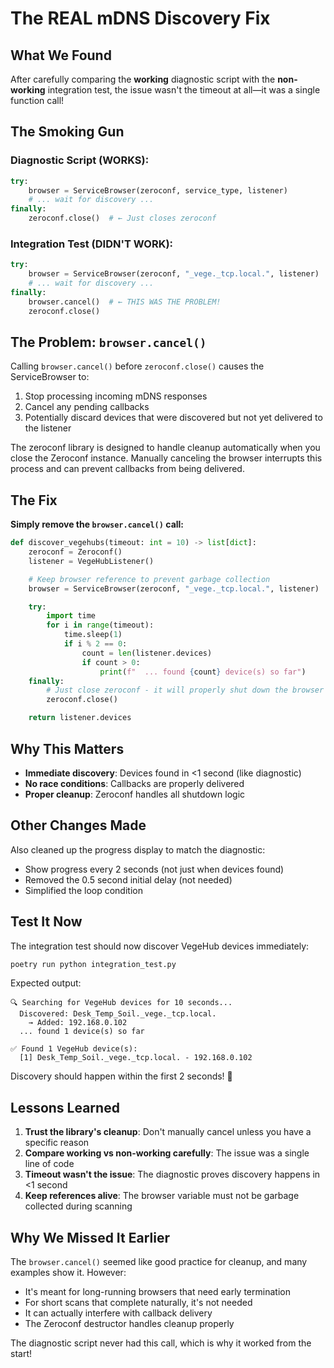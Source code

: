 # The REAL mDNS Discovery Fix

## What We Found

After carefully comparing the **working** diagnostic script with the **non-working** integration test, the issue wasn't the timeout at all—it was a single function call!

## The Smoking Gun

### Diagnostic Script (WORKS):
```python
try:
    browser = ServiceBrowser(zeroconf, service_type, listener)
    # ... wait for discovery ...
finally:
    zeroconf.close()  # ← Just closes zeroconf
```

### Integration Test (DIDN'T WORK):
```python
try:
    browser = ServiceBrowser(zeroconf, "_vege._tcp.local.", listener)
    # ... wait for discovery ...
finally:
    browser.cancel()  # ← THIS WAS THE PROBLEM!
    zeroconf.close()
```

## The Problem: `browser.cancel()`

Calling `browser.cancel()` before `zeroconf.close()` causes the ServiceBrowser to:
1. Stop processing incoming mDNS responses
2. Cancel any pending callbacks
3. Potentially discard devices that were discovered but not yet delivered to the listener

The zeroconf library is designed to handle cleanup automatically when you close the Zeroconf instance. Manually canceling the browser interrupts this process and can prevent callbacks from being delivered.

## The Fix

**Simply remove the `browser.cancel()` call:**

```python
def discover_vegehubs(timeout: int = 10) -> list[dict]:
    zeroconf = Zeroconf()
    listener = VegeHubListener()

    # Keep browser reference to prevent garbage collection
    browser = ServiceBrowser(zeroconf, "_vege._tcp.local.", listener)  # noqa: F841

    try:
        import time
        for i in range(timeout):
            time.sleep(1)
            if i % 2 == 0:
                count = len(listener.devices)
                if count > 0:
                    print(f"  ... found {count} device(s) so far")
    finally:
        # Just close zeroconf - it will properly shut down the browser
        zeroconf.close()

    return listener.devices
```

## Why This Matters

- **Immediate discovery**: Devices found in <1 second (like diagnostic)
- **No race conditions**: Callbacks are properly delivered
- **Proper cleanup**: Zeroconf handles all shutdown logic

## Other Changes Made

Also cleaned up the progress display to match the diagnostic:
- Show progress every 2 seconds (not just when devices found)
- Removed the 0.5 second initial delay (not needed)
- Simplified the loop condition

## Test It Now

The integration test should now discover VegeHub devices immediately:

```bash
poetry run python integration_test.py
```

Expected output:
```
🔍 Searching for VegeHub devices for 10 seconds...
  Discovered: Desk_Temp_Soil._vege._tcp.local.
    → Added: 192.168.0.102
  ... found 1 device(s) so far

✅ Found 1 VegeHub device(s):
  [1] Desk_Temp_Soil._vege._tcp.local. - 192.168.0.102
```

Discovery should happen within the first 2 seconds! 🎉

## Lessons Learned

1. **Trust the library's cleanup**: Don't manually cancel unless you have a specific reason
2. **Compare working vs non-working carefully**: The issue was a single line of code
3. **Timeout wasn't the issue**: The diagnostic proves discovery happens in <1 second
4. **Keep references alive**: The browser variable must not be garbage collected during scanning

## Why We Missed It Earlier

The `browser.cancel()` seemed like good practice for cleanup, and many examples show it. However:
- It's meant for long-running browsers that need early termination
- For short scans that complete naturally, it's not needed
- It can actually interfere with callback delivery
- The Zeroconf destructor handles cleanup properly

The diagnostic script never had this call, which is why it worked from the start!
